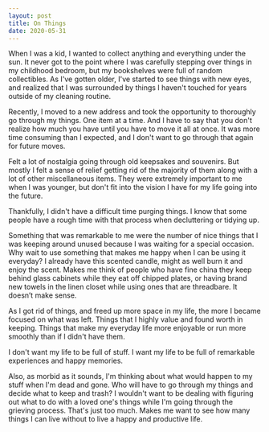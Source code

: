 ```yaml
---
layout: post
title: On Things
date: 2020-05-31
---
```


When I was a kid, I wanted to collect anything and everything under the sun. It never got to the point where I was carefully stepping over things in my childhood bedroom, but my bookshelves were full of random collectibles. As I've gotten older, I've started to see things with new eyes, and realized that I was surrounded by things I haven't touched for years outside of my cleaning routine.

Recently, I moved to a new address and took the opportunity to thoroughly go through my things. One item at a time. And I have to say that you don't realize how much you have until you have to move it all at once. It was more time consuming than I expected, and I don't want to go through that again for future moves.

Felt a lot of nostalgia going through old keepsakes and souvenirs. But mostly I felt a sense of relief getting rid of the majority of them along with a lot of other miscellaneous items. They were extremely important to me when I was younger, but don't fit into the vision I have for my life going into the future.

Thankfully, I didn't have a difficult time purging things. I know that some people have a rough time with that process when decluttering or tidying up.

Something that was remarkable to me were the number of nice things that I was keeping around unused because I was waiting for a special occasion. Why wait to use something that makes me happy when I can be using it everyday? I already have this scented candle, might as well burn it and enjoy the scent. Makes me think of people who have fine china they keep behind glass cabinets while they eat off chipped plates, or having brand new towels in the linen closet while using ones that are threadbare. It doesn’t make sense.

As I got rid of things, and freed up more space in my life, the more I became focused on what was left. Things that I highly value and found worth in keeping. Things that make my everyday life more enjoyable or run more smoothly than if I didn't have them.

I don't want my life to be full of stuff. I want my life to be full of remarkable experiences and happy memories.

Also, as morbid as it sounds, I'm thinking about what would happen to my stuff when I'm dead and gone. Who will have to go through my things and decide what to keep and trash? I wouldn't want to be dealing with figuring out what to do with a loved one's things while I'm going through the grieving process. That's just too much. Makes me want to see how many things I can live without to live a happy and productive life.
